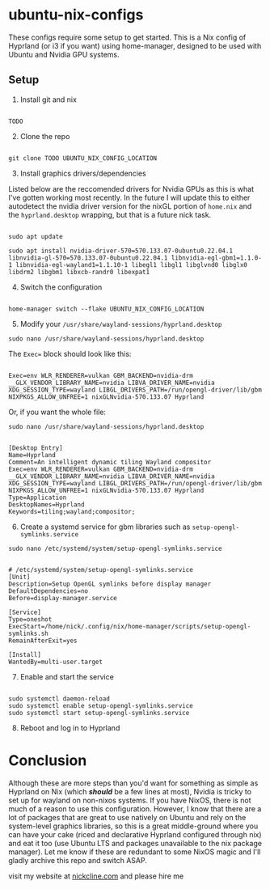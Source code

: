 # ubuntu-nix-configs

These configs require some setup to get started. This is a Nix config of Hyprland (or i3 if you want) using home-manager, designed to be used with Ubuntu and Nvidia GPU systems. 

## Setup

1. Install git and nix

```

TODO

```

2. Clone the repo

```

git clone TODO UBUNTU_NIX_CONFIG_LOCATION

```

3. Install graphics drivers/dependencies

Listed below are the reccomended drivers for Nvidia GPUs as this is what I've gotten working most recently. In the future I will update this to either autodetect the nvidia driver version for the nixGL portion of `home.nix` and the `hyprland.desktop` wrapping, but that is a future nick task.

```

sudo apt update

sudo apt install nvidia-driver-570=570.133.07-0ubuntu0.22.04.1 libnvidia-gl-570=570.133.07-0ubuntu0.22.04.1 libnvidia-egl-gbm1=1.1.0-1 libnvidia-egl-wayland1=1.1.10-1 libegl1 libgl1 libglvnd0 libglx0 libdrm2 libgbm1 libxcb-randr0 libexpat1

```

4. Switch the configuration

```

home-manager switch --flake UBUNTU_NIX_CONFIG_LOCATION

```

5. Modify your `/usr/share/wayland-sessions/hyprland.desktop`

`sudo nano /usr/share/wayland-sessions/hyprland.desktop`

The `Exec=` block should look like this:

```

Exec=env WLR_RENDERER=vulkan GBM_BACKEND=nvidia-drm __GLX_VENDOR_LIBRARY_NAME=nvidia LIBVA_DRIVER_NAME=nvidia XDG_SESSION_TYPE=wayland LIBGL_DRIVERS_PATH=/run/opengl-driver/lib/gbm NIXPKGS_ALLOW_UNFREE=1 nixGLNvidia-570.133.07 Hyprland

```

Or, if you want the whole file:

`sudo nano /usr/share/wayland-sessions/hyprland.desktop`

```

[Desktop Entry]
Name=Hyprland
Comment=An intelligent dynamic tiling Wayland compositor
Exec=env WLR_RENDERER=vulkan GBM_BACKEND=nvidia-drm __GLX_VENDOR_LIBRARY_NAME=nvidia LIBVA_DRIVER_NAME=nvidia XDG_SESSION_TYPE=wayland LIBGL_DRIVERS_PATH=/run/opengl-driver/lib/gbm NIXPKGS_ALLOW_UNFREE=1 nixGLNvidia-570.133.07 Hyprland
Type=Application
DesktopNames=Hyprland
Keywords=tiling;wayland;compositor;

```

6. Create a systemd service for gbm libraries such as `setup-opengl-symlinks.service`

`sudo nano /etc/systemd/system/setup-opengl-symlinks.service`

```

# /etc/systemd/system/setup-opengl-symlinks.service
[Unit]
Description=Setup OpenGL symlinks before display manager
DefaultDependencies=no
Before=display-manager.service

[Service]
Type=oneshot
ExecStart=/home/nick/.config/nix/home-manager/scripts/setup-opengl-symlinks.sh
RemainAfterExit=yes

[Install]
WantedBy=multi-user.target

```

7. Enable and start the service

```

sudo systemctl daemon-reload
sudo systemctl enable setup-opengl-symlinks.service
sudo systemctl start setup-opengl-symlinks.service

```

8. Reboot and log in to Hyprland

# Conclusion

Although these are more steps than you'd want for something as simple as Hyprland on Nix (which ___should___ be a few lines at most), Nvidia is tricky to set up for wayland on non-nixos systems. If you have NixOS, there is not much of a reason to use this configuration. However, I know that there are a lot of packages that are great to use natively on Ubuntu and rely on the system-level graphics libraries, so this is a great middle-ground where you can have your cake (riced and declarative Hyprland configured through nix) and eat it too (use Ubuntu LTS and packages unavailable to the nix package manager). Let me know if these are redundant to some NixOS magic and I'll gladly archive this repo and switch ASAP.

visit my website at [nickcline.com](https://nickcline.com) and please hire me
